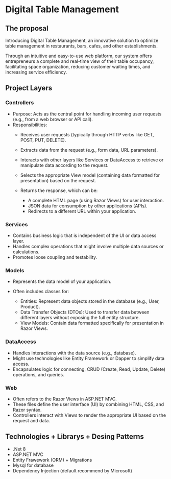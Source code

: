# Digital Table Management

## The proposal

Introducing Digital Table Management, an innovative solution to optimize table management in restaurants, bars, cafes, and other establishments.

Through an intuitive and easy-to-use web platform, our system offers entrepreneurs a complete and real-time view of their table occupancy, facilitating space organization, reducing customer waiting times, and increasing service efficiency.

## Project Layers
### Controllers
- Purpose: Acts as the central point for handling incoming user requests (e.g., from a web browser or API call).
- Responsibilities:
	- Receives user requests (typically through HTTP verbs like GET, POST, PUT, DELETE).
	- Extracts data from the request (e.g., form data, URL parameters).
	- Interacts with other layers like Services or DataAccess to retrieve or manipulate data according to the request.
	- Selects the appropriate View model (containing data formatted for presentation) based on the request.
	- Returns the response, which can be:

		-	A complete HTML page (using Razor Views) for user interaction.
		- JSON data for consumption by other applications (APIs).
		- Redirects to a different URL within your application.
 
### Services
- Contains business logic that is independent of the UI or data access layer.
- Handles complex operations that might involve multiple data sources or calculations.
-	Promotes loose coupling and testability.

### Models
- Represents the data model of your application.
-	Often includes classes for:
  
	- Entities: Represent data objects stored in the database (e.g., User, Product).
	- Data Transfer Objects (DTOs): Used to transfer data between different layers without exposing the full entity structure.
	- View Models: Contain data formatted specifically for presentation in Razor Views.

### DataAccess
- Handles interactions with the data source (e.g., database).
- Might use technologies like Entity Framework or Dapper to simplify data access.
- Encapsulates logic for connecting, CRUD (Create, Read, Update, Delete) operations, and queries.

### Web
- Often refers to the Razor Views in ASP.NET MVC.
- These files define the user interface (UI) by combining HTML, CSS, and Razor syntax.
- Controllers interact with Views to render the appropriate UI based on the request and data.

## Technologies + Librarys + Desing Patterns
- .Net 8
- ASP.NET MVC 
- Entity Frawework (ORM) + Migrations
- Mysql for database
- Dependency Injection (default recommend by Microsoft)